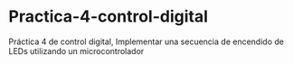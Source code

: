 # Practica-4-control-digital
Práctica 4 de control digital, Implementar una secuencia de encendido de LEDs utilizando un microcontrolador
